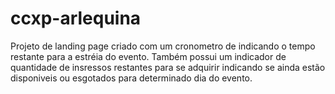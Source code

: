 # ccxp-arlequina
Projeto de landing page criado com um cronometro de indicando o tempo restante para a estréia do evento.
Também possui um indicador de quantidade de insressos restantes 
para se adquirir indicando se ainda estão disponiveis ou esgotados para determinado dia do evento.

